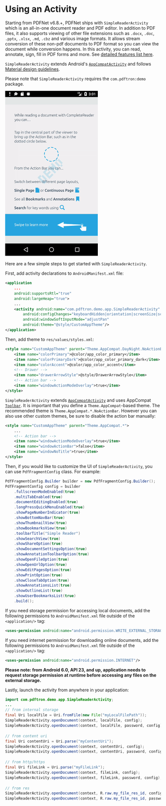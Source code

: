 # Using an Activity

Starting from PDFNet v6.8.+, PDFNet ships with `SimpleReaderActivity` which is an all-in-one document reader and PDF editor. In addition to PDF files, it also supports viewing of other file extensions such as `.docx`, `.doc`, `.pptx`, `.xlsx`, `.md`, `.cbz` and various image formats. It allows stream conversion of these non-pdf documents to PDF format so you can view the document while conversion happens. In this activity, you can read, annotate, sign, fill in PDF forms and more. See [detailed features list here](/android/guides/getting-started#completereader-app).

`SimpleReaderActivity` extends Android's [`AppCompatActivity`](https://developer.android.com/reference/android/support/v7/app/AppCompatActivity.html) and follows [Material design guidelines](https://material.io/guidelines/).

Please note that `SimpleReaderActivity` requires the `com.pdftron:demo` package.

<img alt='Host Fragment' src ="https://raw.githubusercontent.com/sgong-pdftron/stranger-docs/master/android/guides/getting-started/gif/host-fragment.gif" width='300'/>

Here are a few simple steps to get started with `SimpleReaderActivity`.

First, add activity declarations to `AndroidManifest.xml` file:

```xml
<application
    ...
    android:supportsRtl="true"
    android:largeHeap="true">
    ...
    <activity android:name="com.pdftron.demo.app.SimpleReaderActivity"
        android:configChanges="keyboardHidden|orientation|screenSize|screenLayout|smallestScreenSize"
        android:windowSoftInputMode="adjustPan"
        android:theme="@style/CustomAppTheme"/>
</application>
```

Then, add theme to `res/values/styles.xml`:

```xml
<style name="CustomAppTheme" parent="Theme.AppCompat.DayNight.NoActionBar">
    <item name="colorPrimary">@color/app_color_primary</item>
    <item name="colorPrimaryDark">@color/app_color_primary_dark</item>
    <item name="colorAccent">@color/app_color_accent</item>
    <!-- Drawer -->
    <item name="drawerArrowStyle">@style/DrawerArrowStyle</item>
    <!-- Action bar -->
    <item name="windowActionModeOverlay">true</item>
</style>
```

`SimpleReaderActivity` extends [`AppCompatActivity`](https://developer.android.com/reference/android/support/v7/app/AppCompatActivity.html) and uses AppCompat [`Toolbar`](https://developer.android.com/reference/android/support/v7/widget/Toolbar.html). It is important that you define a `Theme.AppCompat`-based theme. The recommended theme is `Theme.AppCompat.*.NoActionBar`. However you can also use other custom themes, be sure to disable the action bar manually:

```xml
<style name="CustomAppTheme" parent="Theme.AppCompat.*">
    ...
    <!-- Action bar -->
    <item name="windowActionModeOverlay">true</item>
    <item name="windowActionBar">false</item>
    <item name="windowNoTitle">true</item>
</style>
```

Then, if you would like to customize the UI of `SimpleReaderActivity`, you can use `PdfFragmentConfig` class. For example:

```java
PdfFragmentConfig.Builder builder = new PdfFragmentConfig.Builder();
PdfFragmentConfig config = builder
    .fullscreenModeEnabled(true)
    .multiTabEnabled(true)
    .documentEditingEnabled(true)
    .longPressQuickMenuEnabled(true)
    .showPageNumberIndicator(true)
    .showBottomNavBar(true)
    .showThumbnailView(true)
    .showBookmarksView(true)
    .toolbarTitle("Simple Reader")
    .showSearchView(true)
    .showShareOption(true)
    .showDocumentSettingsOption(true)
    .showAnnotationToolbarOption(true)
    .showOpenFileOption(true)
    .showOpenUrlOption(true)
    .showEditPagesOption(true)
    .showPrintOption(true)
    .showCloseTabOption(true)
    .showAnnotationsList(true)
    .showOutlineList(true)
    .showUserBookmarksList(true)
    .build();
```

If you need storage permission for accessing local documents, add the following permissions to `AndroidManifest.xml` file outside of the `<application/>` tag:

```xml
<uses-permission android:name="android.permission.WRITE_EXTERNAL_STORAGE" />
```

If you need internet permission for downloading online documents, add the following permissions to `AndroidManifest.xml` file outside of the `<application/>` tag:

```xml
<uses-permission android:name="android.permission.INTERNET"/>
```

**Please note: from Android 6.0, API 23, and up, application needs to request storage permission at runtime before accessing any files on the external storage.**

Lastly, launch the activity from anywhere in your application:

```java
import com.pdftron.demo.app.SimpleReaderActivity;
...
// from internal storage
final Uri localFile = Uri.fromFile(new File("myLocalFilePath"));
SimpleReaderActivity.openDocument(context, localFile, config);
SimpleReaderActivity.openDocument(context, localFile, password, config);

// from content uri
final Uri contentUri = Uri.parse("myContentUri");
SimpleReaderActivity.openDocument(context, contentUri, config);
SimpleReaderActivity.openDocument(context, contentUri, password, config);

// from http/https
final Uri fileLink = Uri.parse("myFileLink");
SimpleReaderActivity.openDocument(context, fileLink, config);
SimpleReaderActivity.openDocument(context, fileLink, password, config);

// from res
SimpleReaderActivity.openDocument(context, R.raw.my_file_res_id, config);
SimpleReaderActivity.openDocument(context, R.raw.my_file_res_id, password, config);
```
